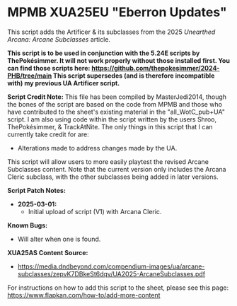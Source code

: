 # MPMB XUA25EU "Eberron Updates"
This script adds the Artificer & its subclasses from the 2025 *Unearthed Arcana: Arcane Subclasses* article.

**This script is to be used in conjunction with the 5.24E scripts by ThePokésimmer. It will not work properly without those installed first. You can find those scripts here: https://github.com/thepokesimmer/2024-PHB/tree/main This script supersedes (and is therefore incompatible with) my previous UA Artificer script.**

**Script Credit Note:**
This file has been compiled by MasterJedi2014, though the bones of the script are based on the code from MPMB and those who have contributed to the sheet's existing material in the "all_WotC_pub+UA" script. I am also using code within the script written by the users Shroo, ThePokésimmer, & TrackAtNite. The only things in this script that I can currently take credit for are:
- Alterations made to address changes made by the UA.

This script will allow users to more easily playtest the revised Arcane Subclasses content. Note that the current version only includes the Arcana Cleric subclass, with the other subclasses being added in later versions.

**Script Patch Notes:**
- **2025-03-01:**
  - Initial upload of script (V1) with Arcana Cleric.

**Known Bugs:**
- Will alter when one is found.

**XUA25AS Content Source:**
- https://media.dndbeyond.com/compendium-images/ua/arcane-subclasses/zepvK7DBkeSt6dqv/UA2025-ArcaneSubclasses.pdf

For instructions on how to add this script to the sheet, please see this page: https://www.flapkan.com/how-to/add-more-content
